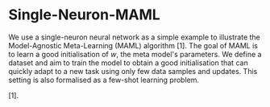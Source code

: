 # Single-Neuron-MAML

We use a single-neuron neural network as a simple example to illustrate the Model-Agnostic Meta-Learning (MAML) algorithm [1]. The goal of MAML is to learn a good initialisation of $w$, the meta model's parameters. We define a dataset and aim to train the model to obtain a good initialisation that can quickly adapt to a new task using only few data samples and updates. This setting is also formalised as a few-shot learning problem.

[1]. 
